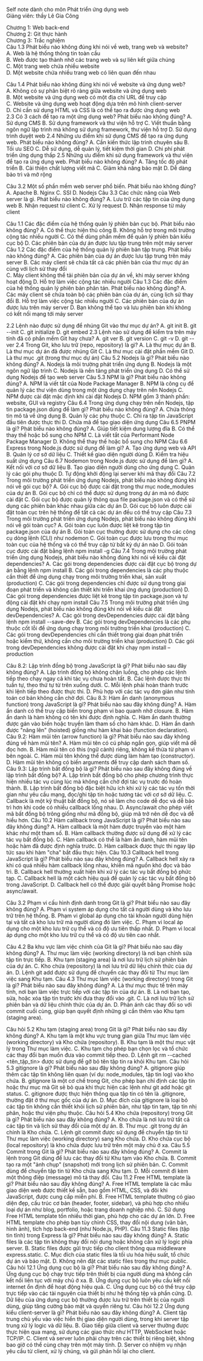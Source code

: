 
Self note dành cho môn Phát triển ứng dụng web<br>
Giảng viên: thầy Lê Gia Công<br>

Chương 1: Web back-end<br>
Chương 2: Git thực hành<br>
Chương 3: Trắc nghiệm<br>
Câu 1.3 Phát biểu nào không đúng khi nói về web, trang web và website?<br>
A. Web là hệ thống thông tin toàn cầu<br>
B. Web được tạo thành nhờ các trang web và sự liên kết giữa chúng<br>
C. Một trang web chứa nhiều website<br>
D. Một website chứa nhiều trang web có liên quan đến nhau<br>

Câu 1.4 Phát biểu nào không đúng khi nói về website và ứng dụng web?  
A. Không có sự phân biệt rõ ràng giữa website và ứng dụng web  
B. Một website và ứng dụng web có một địa chỉ URL để truy cập  
C. Website và ứng dụng web hoạt động dựa trên mô hình client-server  
D. Chỉ cần sử dụng HTML và CSS là có thể tạo ra được ứng dụng web  
2.3 Có 3 cách để tạo ra một ứng dụng web? Phát biểu nào không đúng?
A. Sử dụng CMS
B. Sử dụng framework và thư viện hỗ trợ
C. Viết thuần bằng ngôn ngữ lập trình mà không sử dụng framework, thư viện hỗ trợ
D. Sử dụng trình duyệt web
2.4 Những ưu điểm khi sử dụng CMS để tạo ra ứng dụng web. Phát biểu nào không đúng?
A. Cần kiến thức lập trình chuyên sâu
B. Tối ưu SEO
C. Dễ sử dụng, dễ quản lý, tiết kiệm thời gian
D. Chi phí phát triển ứng dụng thấp
2.5 Những ưu điểm khi sử dụng framework và thư viện để tạo ra ứng dụng web. Phát biểu nào không đúng?
A. Tăng tốc độ phát triển
B. Cải thiện chất lượng viết mã
C. Giảm khả năng bảo mật
D. Dễ dàng bảo trì và mở rộng

Câu 3.2 Một số phần mềm web server phổ biến. Phát biểu nào không đúng?
A. Apache
B. Nginx
C. SSI
D. Nodejs
Câu 3.3 Các chức năng của Web server là gì. Phát biểu nào không đúng?
A. Lưu trữ các tập tin của ứng dụng web
B. Nhận request từ client
C. Xử lý request
D. Nhận response từ máy client

Câu 1.1 Các đặc điểm của hệ thống quản lý phiên bản cục bộ. Phát biểu nào không đúng?
A. Có thể thực hiện thủ công
B. Không hỗ trợ trong môi trường cộng tác nhiều người
C. Có thể dùng phần mềm để quản lý phiên bản kiểu cục bộ
D. Các phiên bản của dự án được lưu tập trung trên một máy server 
Câu 1.2 Các đặc điểm của hệ thống quản lý phiên bản tập trung. Phát biểu nào không đúng?
A. Các phiên bản của dự án được lưu tập trung trên máy server
B. Các máy client sẽ chứa tất cả các phiên bản của thư mục dự án cùng với lịch sử thay đổi  
C. Máy client không thể tải phiên bản của dự án về, khi máy server không hoạt động
D. Hỗ trợ làm việc cộng tác nhiều người
Câu 1.3 Các đặc điểm của hệ thống quản lý phiên bản phân tán. Phát biểu nào không đúng?
A. Các máy client sẽ chứa toàn bộ các phiên bản của dự án, cùng lịch sử thay đổi
B. Hỗ trợ làm việc cộng tác nhiều người
C. Các phiên bản của dự án được lưu trên máy server
D. Bạn không thể tạo và lưu phiên bản khi không có kết nối mạng tới máy server

2.2 Lệnh nào được sử dụng để nhúng Git vào thư mục dự án?
A. git init
B. git --init
C. git initialize
D. git embed
2.3 Lệnh nào sử dụng để kiểm tra trên máy tính đã có phần mềm Git hay chưa?
A. git ver
B. git version
C. git -v
D. git --ver
2.4 Trong Git, kho lưu trữ (repo, repository) là gì?
A. Là thư mục dự án
B. Là thư mục dự án đã được nhúng Git
C. Là thư mục cài đặt phần mềm Git
D. Là thư mục .git (trong thư mục dự án)
Câu 5.2 Nodejs là gì? Phát biểu nào không đúng?
A. Nodejs là môi trường phát triển ứng dụng
B. Nodejs là một ngôn ngữ lập trình
C. Nodejs là nền tảng phát triển ứng dụng
D. Có thể sử dụng Nodejs để tạo web server
Câu 5.3 NPM là gì? Phát biểu nào không đúng?
A. NPM là viết tắt của Node Package Manager
B. NPM là công cụ để quản lý các thư viện dùng trong một ứng dụng chạy trên nền Nodejs
C. NPM được cài đặt mặc định khi cài đặt Nodejs
D. NPM gồm 3 thành phần: website, GUI và registry
Câu 6.4 Trong ứng dụng chạy trên nền Nodejs, tập tin package.json dùng để làm gì? Phát biểu nào không đúng?
A. Chứa thông tin mô tả về ứng dụng
B. Quản lý các phụ thuộc
C. Chỉ ra tập tin JavaScript đầu tiên được thực thi
D. Chứa mã để tạo giao diện ứng dụng
Câu 6.5 PNPM là gì? Phát biểu nào không đúng?
A. Giúp tiết kiệm dung lượng đĩa
B. Có thể thay thế hoặc bổ sung cho NPM
C. Là viết tắt của Performant Node Package Manager 
D. Không thể thay thế hoặc bổ sung cho NPM
Câu 6.6 Express trong Node.js được sử dụng để làm gì?
A. Tạo ứng dụng web và API
B. Quản lý cơ sở dữ liệu
C. Thiết kế giao diện người dùng
D. Kiểm tra hiệu suất ứng dụng
Câu 6.7 Nodemon trong Node.js được sử dụng để làm gì?
A. Kết nối với cơ sở dữ liệu
B. Tạo giao diện người dùng cho ứng dụng
C. Quản lý các gói phụ thuộc
D. Tự động khởi động lại server khi mã thay đổi
Câu 7.2 Trong môi trường phát triển ứng dụng Nodejs, phát biểu nào không đúng khi nói về gói cục bộ?
A. Gói cục bộ được cài đặt trong thư mục node_modules của dự án
B. Gói cục bộ chỉ có thể được sử dụng trong dự án mà nó được cài đặt
C. Gói cục bộ được quản lý thông qua file package.json và có thể sử dụng các phiên bản khác nhau giữa các dự án
D. Gói cục bộ luôn được cài đặt toàn cục trên hệ thống để tất cả các dự án đều có thể truy cập
Câu 7.3 Trong môi trường phát triển ứng dụng Nodejs, phát biểu nào không đúng khi nói về gói toàn cục?
A. Gói toàn cục luôn được liệt kê trong tập tin package.json của dự án
B. Gói toàn cục thường được sử dụng cho các công cụ dòng lệnh (CLI) như nodemon
C. Gói toàn cục được lưu trong thư mục toàn cục của hệ thống và có thể truy cập từ bất kỳ dự án nào
D. Gói toàn cục được cài đặt bằng lệnh npm install -g <package-name>
Câu 7.4 Trong môi trường phát triển ứng dụng Nodejs, phát biểu nào không đúng khi nói về kiểu cài đặt dependencies?
A. Các gói trong dependencies được cài đặt cục bộ trong dự án bằng lệnh npm install <package-name>
B. Các gói trong dependencies là các phụ thuộc cần thiết để ứng dụng chạy trong môi trường triển khai, sản xuất (production)
C. Các gói trong dependencies chỉ được sử dụng trong giai đoạn phát triển và không cần thiết khi triển khai ứng dụng (production)
D. Các gói trong dependencies được liệt kê trong tập tin package.json và tự động cài đặt khi chạy npm install
Câu 7.5 Trong môi trường phát triển ứng dụng Nodejs, phát biểu nào không đúng khi nói về kiểu cài đặt devDependencies?
A. Các gói trong devDependencies được cài đặt bằng lệnh npm install <package-name> --save-dev
B. Các gói trong devDependencies là các phụ thuộc cốt lỗi để ứng dụng chạy trong môi trường triển khai (production)
C. Các gói trong devDependencies chỉ cần thiết trong giai đoạn phát triển hoặc kiểm thử, không cần cho môi trường triển khai (production)
D. Các gói trong devDependencies không được cài đặt khi chạy npm install –production

Câu 8.2: Lập trình đồng bộ trong JavaScript là gì? Phát biểu nào sau đây không đúng?
A. Lập trình đồng bộ không chặn luồng, cho phép các lệnh tiếp theo chạy ngay cả khi tác vụ chưa hoàn tất.
B. Các lệnh được thực thi tuần tự, theo thứ tự từ trên xuống dưới.
C. Mỗi lệnh phải hoàn thành trước khi lệnh tiếp theo được thực thi.
D. Phù hợp với các tác vụ đơn giản như tính toán cơ bản không cần chờ đợi.
Câu 8.3: Hàm ẩn danh (anonymous function) trong JavaScript là gì? Phát biểu nào sau đây không đúng?
A. Hàm ẩn danh có thể truy cập biến trong phạm vi bao quanh nhờ closure.
B. Hàm ẩn danh là hàm không có tên khi được định nghĩa.
C. Hàm ẩn danh thường được gán vào biến hoặc truyền làm tham số cho hàm khác.
D. Hàm ẩn danh được "nâng lên" (hoisted) giống như hàm khai báo (function declaration).
Câu 9.2: Hàm mũi tên (arrow function) là gì? Phát biểu nào sau đây không đúng về hàm mũi tên?
A. Hàm mũi tên có cú pháp ngắn gọn, giúp viết mã dễ đọc hơn.
B. Hàm mũi tên có this (ngữ cảnh) riêng, không kế thừa từ phạm vi bên ngoài.
C. Hàm mũi tên không thể được dùng làm hàm tạo (constructor).
D. Hàm mũi tên không có biến arguments để truy cập danh sách tham số.
Câu 9.3: Lập trình bất đồng bộ là gì? Phát biểu nào sau đây không đúng về lập trình bất đồng bộ?
A. Lập trình bất đồng bộ cho phép chương trình thực hiện nhiều tác vụ cùng lúc mà không cần chờ đợi tác vụ trước đó hoàn thành.
B. Lập trình bất đồng bộ đặc biệt hữu ích khi xử lý các tác vụ tốn thời gian như yêu cầu mạng, đọc/ghi tập tin hoặc tương tác với cơ sở dữ liệu.
C. Callback là một kỹ thuật bất đồng bộ, nó sẽ làm cho code dễ đọc và dễ bảo trì hơn khi code có nhiều callback lồng nhau.
D. Async/await cho phép viết mã bất đồng bộ trông giống như mã đồng bộ, giúp mã trở nên dễ đọc và dễ hiểu hơn.
Câu 10.2 Hàm callback trong JavaScript là gì? Phát biểu nào sau đây không đúng?
A. Hàm callback là một hàm được truyền vào một hàm khác như một tham số.
B. Hàm callback thường được sử dụng để xử lý các tác vụ bất đồng bộ.
C. Hàm callback có thể là hàm ẩn danh, hàm mũi tên hoặc hàm đã được định nghĩa trước.
D. Hàm callback được thực thi ngay lập tức sau khi hàm "cha" bắt đầu thực hiện.
Câu 10.3 Callback hell trong JavaScript là gì? Phát biểu nào sau đây không đúng?
A. Callback hell xảy ra khi có quá nhiều hàm callback lồng nhau, khiến mã nguồn khó đọc và bảo trì.
B. Callback hell thường xuất hiện khi xử lý các tác vụ bất đồng bộ phức tạp.
C. Callback hell là một cách hiệu quả để quản lý các tác vụ bất đồng bộ trong JavaScript.
D. Callback hell có thể được giải quyết bằng Promise hoặc async/await.

Câu 3.2 Phạm vi cấu hình định danh trong Git là gì? Phát biểu nào sau đây không đúng?
A. Phạm vi system áp dụng cho tất cả người dùng và kho lưu trữ trên hệ thống.
B. Phạm vi global áp dụng cho tài khoản người dùng hiện tại và tất cả kho lưu trữ mà người dùng đó làm việc.
C. Phạm vi local áp dụng cho một kho lưu trữ cụ thể và có độ ưu tiên thấp nhất.
D. Phạm vi local áp dụng cho một kho lưu trữ cụ thể và có độ ưu tiên cao nhất.

Câu 4.2 Ba khu vực làm việc chính của Git là gì? Phát biểu nào sau đây không đúng?
A. Thư mục làm việc (working directory) là nơi bạn chỉnh sửa tập tin trực tiếp.
B. Khu tạm (staging area) là nơi lưu trữ lịch sử phiên bản của dự án.
C. Kho chứa (repository) là nơi lưu trữ dữ liệu chính thức của dự án.
D. Lệnh git add được sử dụng để chuyển các thay đổi từ Thư mục làm việc sang Khu tạm.
Câu 4.3 Thư mục làm việc (working directory) trong Git là gì? Phát biểu nào sau đây không đúng?
A. Là thư mục thực tế trên máy tính, nơi bạn làm việc trực tiếp với các tập tin của dự án.
B. Là nơi bạn tạo, sửa, hoặc xóa tập tin trước khi đưa thay đổi vào .git.
C. Là nơi lưu trữ lịch sử phiên bản và dữ liệu chính thức của dự án.
D. Phản ánh các thay đổi so với commit cuối cùng, giúp bạn quyết định những gì cần thêm vào Khu tạm (staging area).

Câu hỏi 5.2 Khu tạm (staging area) trong Git là gì? Phát biểu nào sau đây không đúng?
A. Khu tạm là một khu vực trung gian giữa Thư mục làm việc (working directory) và Kho chứa (repository).
B. Khu tạm là một thư mục vật lý trong Thư mục làm việc.
C. Khu tạm cho phép bạn chọn lọc và tổ chức các thay đổi bạn muốn đưa vào commit tiếp theo.
D. Lệnh git rm --cached <tên_tập_tin> được sử dụng để gỡ bỏ tên tập tin ra khỏi Khu tạm.
Câu hỏi 5.3 gitignore là gì? Phát biểu nào sau đây không đúng?
A. gitignore giúp thêm các tập tin không liên quan (ví dụ: node_modules, tập tin log) vào kho chứa.
B. gitignore là một cơ chế trong Git, cho phép bạn chỉ định các tập tin hoặc thư mục mà Git sẽ bỏ qua khi thực hiện các lệnh như git add hoặc git status.
C. gitignore được thực hiện thông qua tập tin có tên là .gitignore, thường đặt ở thư mục gốc của dự án.
D. Mục đích của gitignore là loại bỏ các tập tin không cần thiết khỏi lịch sử phiên bản, như tập tin tạm, tập tin nhị phân, hoặc thư viện phụ thuộc.
Câu hỏi 5.4 Kho chứa (repository) trong Git là gì? Phát biểu nào sau đây không đúng?
A. Kho chứa là nơi lưu trữ tất cả các tập tin và lịch sử thay đổi của một dự án.
B. Thư mục .git trong dự án chính là Kho chứa.
C. Lệnh git commit được sử dụng để chuyển tập tin từ Thư mục làm việc (working directory) sang Kho chứa.
D. Kho chứa cục bộ (local repository) là kho chứa được lưu trữ trên một máy chủ ở xa.
Câu 5.5 Commit trong Git là gì? Phát biểu nào sau đây không đúng?
A. Commit là lệnh trong Git dùng để lưu các thay đổi từ Khu tạm vào Kho chứa.
B. Commit tạo ra một "ảnh chụp" (snapshot) mới trong lịch sử phiên bản.
C. Commit dùng để chuyển tập tin từ Kho chứa sang Khu tạm.
D. Mỗi commit đi kèm một thông điệp (message) mô tả thay đổi.
Câu 11.2 Free HTML template là gì? Phát biểu nào sau đây không đúng?
A. Free HTML template là các mẫu giao diện web được thiết kế sẵn, bao gồm HTML, CSS, và đôi khi JavaScript, được cung cấp miễn phí.
B. Free HTML template thường có giao diện đẹp, cấu trúc cơ bản (header, footer, sidebar), và phù hợp cho nhiều loại dự án như blog, portfolio, hoặc trang doanh nghiệp nhỏ.
C. Sử dụng Free HTML template tốn nhiều thời gian, phù hợp cho các dự án lớn.
D. Free HTML template cho phép bạn tùy chỉnh CSS, thay đổi nội dung (văn bản, hình ảnh), tích hợp back-end (như Node.js, PHP).
Câu 11.3 Static files (tập tin tĩnh) trong Express là gì? Phát biểu nào sau đây không đúng?
A. Static files là các tập tin không thay đổi nội dung hoặc không cần xử lý logic phía server.
B. Static files được gửi trực tiếp cho client thông qua middleware express.static.
C. Mục đích của static files là tối ưu hóa hiệu suất, tổ chức dự án và bảo mật.
D. Không nên đặt các static files trong thư mục public.
Câu hỏi 12.1 Ứng dụng cục bộ là gì? Phát biểu nào sau đây không đúng?
A. Ứng dụng cục bộ chạy trực tiếp trên thiết bị của người dùng mà không cần kết nối liên tục với máy chủ ở xa.
B. Ứng dụng cục bộ luôn yêu cầu kết nối internet ổn định để hoạt động hiệu quả.
C. Ứng dụng cục bộ có thể truy cập trực tiếp vào các tài nguyên của thiết bị như hệ thống tệp và phần cứng.
D. Dữ liệu của ứng dụng cục bộ thường được lưu trữ trên thiết bị của người dùng, giúp tăng cường bảo mật và quyền riêng tư.
Câu hỏi 12.2 Ứng dụng kiểu client-server là gì? Phát biểu nào sau đây không đúng?
A. Client tập trung chủ yếu vào việc hiển thị giao diện người dùng, trong khi server tập trung xử lý logic và dữ liệu.
B. Giao tiếp giữa client và server thường được thực hiện qua mạng, sử dụng các giao thức như HTTP, WebSocket hoặc TCP/IP.
C. Client và server luôn phải chạy trên các thiết bị riêng biệt, không bao giờ có thể cùng chạy trên một máy tính.
D. Server có nhiệm vụ nhận yêu cầu từ client, xử lý chúng, và gửi phản hồi lại cho client.

